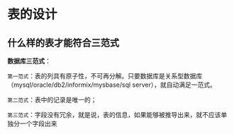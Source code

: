 #  表的设计


## 什么样的表才能符合三范式


**数据库三范式**：

`第一范式`：表的列具有原子性，不可再分解。只要数据库是关系型数据库（mysql/oracle/db2/informix/mysbase/sql server），就自动满足一范式。

`第二范式`：表中的记录是唯一的；

`第三范式`：字段没有冗余，就是说，表的信息，如果能够被推导出来，就不应该单独分一个字段出来

